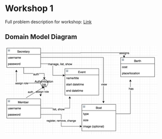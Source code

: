 # Workshop 1

Full problem description for workshop: [Link](https://coursepress.lnu.se/kurs/objektorienterad-analys-och-design-med-uml/workshops-2/workshop-1-domain-modeling/problem-description/)

## Domain Model Diagram

![WS1 Diagram](https://github.com/ps222nq/1DV607-workshops/blob/master/img/Screen%20Shot%202016-09-20%20at%2020.23.58.png?raw=true)
